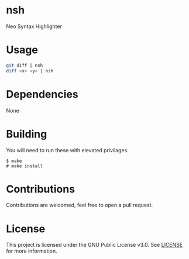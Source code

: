 # nsh
Neo Syntax Highlighter

# Usage
```sh
git diff | nsh
diff <x> <y> | nsh
```

# Dependencies
None

# Building
You will need to run these with elevated privilages.
```
$ make 
# make install
```

# Contributions
Contributions are welcomed, feel free to open a pull request.

# License
This project is licensed under the GNU Public License v3.0. See [LICENSE](https://github.com/night0721/nsh/blob/master/LICENSE) for more information.
